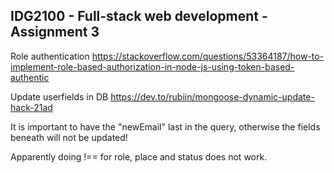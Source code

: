 ## IDG2100 - Full-stack web development - Assignment 3 ##

Role authentication
https://stackoverflow.com/questions/53364187/how-to-implement-role-based-authorization-in-node-js-using-token-based-authentic

Update userfields in DB
https://dev.to/rubiin/mongoose-dynamic-update-hack-21ad

It is important to have the "newEmail" last in the query, 
otherwise the fields beneath will not be updated!

Apparently doing !== for role, place and status does not work.
